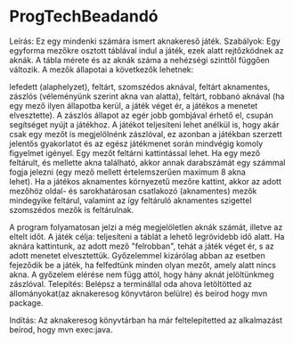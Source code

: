 # ProgTechBeadandó

Leírás: Ez egy mindenki számára ismert aknakereső játék.
Szabályok: Egy egyforma mezőkre osztott táblával indul a játék, ezek alatt rejtőzködnek az aknák. A tábla mérete és az aknák
száma a nehézségi szinttől függően változik. A mezők állapotai a következők lehetnek:

lefedett (alaphelyzet),
feltárt, szomszédos aknával,
feltárt aknamentes,
zászlós (véleményünk szerint akna van alatta), 
feltárt, robbanó aknával (ha egy mező ilyen állapotba kerül, a játék véget ér, a játékos a menetet elvesztette). A zászlós
állapot az egér jobb gombjával érhető el, csupán segítséget nyújt a játékhoz. A játékot teljesíteni lehet anélkül is, 
hogy akár csak egy mezőt is megjelölnénk zászlóval, ez azonban a játékban szerzett jelentős gyakorlatot és az egész játékmenet 
során mindvégig komoly figyelmet igényel. Egy mezőt feltárni kattintással lehet. Ha egy mező feltárult,
és mellette akna található, akkor annak darabszámát egy számmal fogja jelezni (egy mező mellett értelemszerűen maximum 8 akna  
lehet). Ha a játékos aknamentes környezetű mezőre kattint, akkor az adott mezőhöz oldal- és sarokhatárosan csatlakozó (aknamentes)
mezők mindegyike feltárul, valamint az így feltáruló aknamentes szigettel szomszédos mezők is feltárulnak. 

A program folyamatosan jelzi a még megjelöletlen aknák számát, illetve az eltelt időt. A játék célja: teljesíteni a táblát a
lehető legrövidebb idő alatt. Ha aknára kattintunk, az adott mező \"felrobban\", tehát a játék véget ér, s az adott menetet 
elvesztettük. Győzelemmel kizárólag abban az esetben fejeződik be a játék, ha felfedtünk minden olyan mezőt, amely alatt nincs  
akna. A győzelem elérése nem függ attól, hogy hány aknát jelöltünkmeg zászlóval.
Telepítés:
Belépsz a terminállal oda ahova letöltötted az állományokat(az aknakeresog könyvtáron belülre) és beirod hogy mvn package.

Indítás:
Az aknakeresog könyvtárban ha már feltelepítetted az alkalmazást beírod, hogy mvn exec:java.
